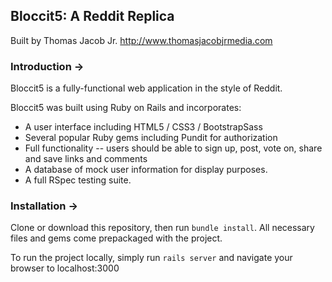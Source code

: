 ## Bloccit5: A Reddit Replica

Built by Thomas Jacob Jr.
http://www.thomasjacobjrmedia.com

### Introduction ->

Bloccit5 is a fully-functional web application in the style of Reddit.

Bloccit5 was built using Ruby on Rails and incorporates:
- A user interface including HTML5 / CSS3 / BootstrapSass
- Several popular Ruby gems including Pundit for authorization
- Full functionality -- users should be able to sign up, post, vote on, share and save links and comments
- A database of mock user information for display purposes.
- A full RSpec testing suite. 

### Installation ->

Clone or download this repository, then run `bundle install`. All necessary files and gems come prepackaged with the project.

To run the project locally, simply run `rails server` and navigate your browser to localhost:3000
